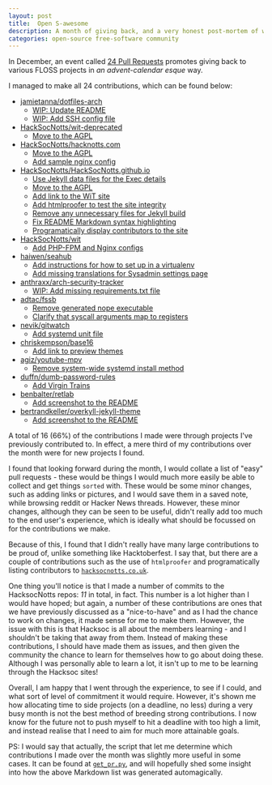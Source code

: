 ```yaml
---
layout: post
title:  Open S-awesome
description: A month of giving back, and a very honest post-mortem of what I learned.
categories: open-source free-software community
---
```


In December, an event called [24 Pull Requests][24pr] promotes giving back to various FLOSS projects in _an advent-calendar esque_ way.

I managed to make all 24 contributions, which can be found below:

- [jamietanna/dotfiles-arch](https://github.com/jamietanna/dotfiles-arch)
    - [WIP: Update README](https://github.com/jamietanna/dotfiles-arch/pull/45)
    - [WIP: Add SSH config file](https://github.com/jamietanna/dotfiles-arch/pull/44)
- [HackSocNotts/wit-deprecated](https://github.com/HackSocNotts/wit-deprecated)
    - [Move to the AGPL](https://github.com/HackSocNotts/wit-deprecated/pull/37)
- [HackSocNotts/hacknotts.com](https://github.com/HackSocNotts/hacknotts.com)
    - [Move to the AGPL](https://github.com/HackSocNotts/hacknotts.com/pull/16)
    - [Add sample nginx config](https://github.com/HackSocNotts/hacknotts.com/pull/15)
- [HackSocNotts/HackSocNotts.github.io](https://github.com/HackSocNotts/HackSocNotts.github.io)
    - [Use Jekyll data files for the Exec details](https://github.com/HackSocNotts/HackSocNotts.github.io/pull/21)
    - [Move to the AGPL](https://github.com/HackSocNotts/HackSocNotts.github.io/pull/20)
    - [Add link to the WiT site](https://github.com/HackSocNotts/HackSocNotts.github.io/pull/19)
    - [Add htmlproofer to test the site integrity](https://github.com/HackSocNotts/HackSocNotts.github.io/pull/18)
    - [Remove any unnecessary files for Jekyll build](https://github.com/HackSocNotts/HackSocNotts.github.io/pull/17)
    - [Fix README Markdown syntax highlighting](https://github.com/HackSocNotts/HackSocNotts.github.io/pull/16)
    - [Programatically display contributors to the site](https://github.com/HackSocNotts/HackSocNotts.github.io/pull/15)
- [HackSocNotts/wit](https://github.com/HackSocNotts/wit)
    - [Add PHP-FPM and Nginx configs](https://github.com/HackSocNotts/wit/pull/36)
- [haiwen/seahub](https://github.com/haiwen/seahub)
    - [Add instructions for how to set up in a virtualenv](https://github.com/haiwen/seahub/pull/1433)
    - [Add missing translations for Sysadmin settings page](https://github.com/haiwen/seahub/pull/1432)
- [anthraxx/arch-security-tracker](https://github.com/anthraxx/arch-security-tracker)
    - [WIP: Add missing requirements.txt file](https://github.com/anthraxx/arch-security-tracker/pull/42)
- [adtac/fssb](https://github.com/adtac/fssb)
    - [Remove generated nope executable](https://github.com/adtac/fssb/pull/6)
    - [Clarify that syscall arguments map to registers](https://github.com/adtac/fssb/pull/5)
- [nevik/gitwatch](https://github.com/nevik/gitwatch)
    - [Add systemd unit file](https://github.com/nevik/gitwatch/pull/38)
- [chriskempson/base16](https://github.com/chriskempson/base16)
    - [Add link to preview themes](https://github.com/chriskempson/base16/pull/71)
- [agiz/youtube-mpv](https://github.com/agiz/youtube-mpv)
    - [Remove system-wide systemd install method](https://github.com/agiz/youtube-mpv/pull/26)
- [duffn/dumb-password-rules](https://github.com/duffn/dumb-password-rules)
    - [Add Virgin Trains](https://github.com/duffn/dumb-password-rules/pull/33)
- [benbalter/retlab](https://github.com/benbalter/retlab)
    - [Add screenshot to the README](https://github.com/benbalter/retlab/pull/4)
- [bertrandkeller/overkyll-jekyll-theme](https://github.com/bertrandkeller/overkyll-jekyll-theme)
    - [Add screenshot to the README](https://github.com/bertrandkeller/overkyll-jekyll-theme/pull/6)

A total of 16 (66%) of the contributions I made were through projects I've previously contributed to. In effect, a mere third of my contributions over the month were for new projects I found.

I found that looking forward during the month, I would collate a list of "easy" pull requests - these would be things I would much more easily be able to collect and get things `sorted` with. These would be some minor changes, such as adding links or pictures, and I would save them in a saved note, while browsing reddit or Hacker News threads. However, these minor changes, although they can be seen to be useful, didn't really add too much to the end user's experience, which is ideally what should be focussed on for the contributions we make.

Because of this, I found that I didn't really have many large contributions to be proud of, unlike something like Hacktoberfest. I say that, but there are a couple of contributions such as the use of `htmlproofer` and programatically listing contributors to [`hacksocnotts.co.uk`](http://hacksocnotts.co.uk).


One thing you'll notice is that I made a number of commits to the HacksocNotts repos: _11_ in total, in fact. This number is a lot higher than I would have hoped; but again, a number of these contributions are ones that we have previously discussed as a "nice-to-have" and as I had the chance to work on changes, it made sense for me to make them. However, the issue with this is that Hacksoc is all about the members learning - and I shouldn't be taking that away from them. Instead of making these contributions, I should have made them as issues, and then given the community the chance to learn for themselves how to go about doing these. Although I was personally able to learn a lot, it isn't up to me to be learning through the Hacksoc sites!

Overall, I am happy that I went through the experience, to see if I could, and what sort of level of commitment it would require. However, it's shown me how allocating time to side projects (on a deadline, no less) during a very busy month is not the best method of breeding strong contributions. I now know for the future not to push myself to hit a deadline with too high a limit, and instead realise that I need to aim for much more attainable goals.

PS: I would say that actually, the script that let me determine which contributions I made over the month was slightly more useful in some cases. It can be found at [`get_pr.py`](https://gitlab.com/jamietanna/jvt.me/blob/master/get_pr.py), and will hopefully shed some insight into how the above Markdown list was generated automagically.

[24pr]: http://24pullrequests.com/
